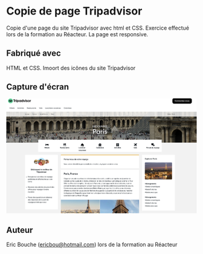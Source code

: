 # Copie de page Tripadvisor

Copie d'une page du site Tripadvisor avec html et CSS. Exercice effectué lors de la formation au Réacteur. La page est responsive.

## Fabriqué avec

HTML et CSS.
Imoort des icônes du site Tripadvisor

## Capture d'écran

![Alt text](./assets/img/capture-trip.png?raw=true "Optional Title")

## Auteur

Eric Bouche (ericbou@hotmail.com) lors de la formation au Réacteur
